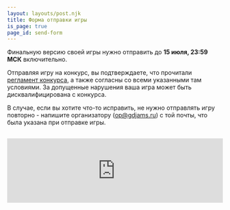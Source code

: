 ```yaml
---
layout: layouts/post.njk
title: Форма отправки игры
is_page: true
page_id: send-form
---
```


Финальную версию своей игры нужно отправить до **15 июля, 23:59 МСК** включительно.

Отправляя игру на конкурс, вы подтверждаете, что прочитали [регламент конкурса](/pages/rules), а также согласны со всеми указанными там условиями. За допущенные нарушения ваша игра может быть дисквалифицирована с конкурса.

В случае, если вы хотите что-то исправить, не нужно отправлять игру повторно - напишите организатору ([op@gdjams.ru](mailto:op@gdjams.ru)) с той почты, что была указана при отправке игры.

<iframe src="https://forms.yandex.ru/cloud/62cf3292eb3eaa800ace21d9/?iframe=1" style="margin-top: 15px" frameborder="0" name="ya-form-62cf3292eb3eaa800ace21d9" width="100%"></iframe>
<script src="https://yastatic.net/s3/frontend/forms/_/embed.js"></script>
